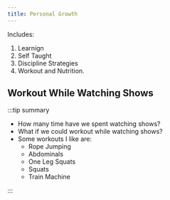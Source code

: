 ```yaml
---
title: Personal Growth
---
```



Includes:

1. Learnign
2. Self Taught
3. Discipline Strategies
4. Workout and Nutrition.


## Workout While Watching Shows


:::tip summary

- How many time have we spent watching shows?
- What if we could workout while watching shows?
- Some workouts I like are:
  - Rope Jumping
  - Abdominals
  - One Leg Squats
  - Squats
  - Train Machine

:::











